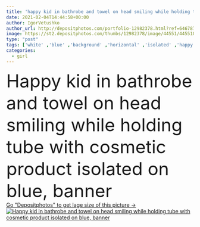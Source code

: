 ```yaml
---
title: 'happy kid in bathrobe and towel on head smiling while holding tube with cosmetic product isolated on blue, banner'
date: 2021-02-04T14:44:58+00:00
author: IgorVetushko
author_url: http://depositphotos.com/portfolio-12982378.html?ref=64678756
image: https://st2.depositphotos.com/thumbs/12982378/image/44551/445518322/api_thumb_450.jpg?forcejpeg=true
type: "post"
tags: ['white' ,'blue' ,'background' ,'horizontal' ,'isolated' ,'happy' ,'girl' ,'smiling' ,'beauty' ,'cheerful' ,'cute' ,'caucasian' ,'head' ,'cream' ,'child' ,'wellbeing' ,'care' ,'towel' ,'crop' ,'childhood' ,'kid' ,'banner' ,'skin' ,'emotion' ,'adorable' ,'product' ,'hold' ,'cosmetic' ,'tube' ,'body' ,'hygiene' ,'purity' ,'treatment' ,'joyful' ,'positive' ,'pleased' ,'wellness' ,'bathrobe' ,'copy space' ,'one person' ,'Studio Shot' ,'Elementary Age' ,'website header' ]
categories: 
  - girl
---
```

<div aling="center">
            <font size="60"> Happy kid in bathrobe and towel on head smiling while holding tube with cosmetic product isolated on blue, banner</font>   
</div>
<div>
    <a href='https://depositphotos.com/445518322/stock-photo-happy-kid-bathrobe-towel-head.html?ref=64678756' target=_blank > Go "Depositphotos" to get lage size of this picture ->
        <img href='https://depositphotos.com/445518322/stock-photo-happy-kid-bathrobe-towel-head.html?ref=64678756' src='https://st2.depositphotos.com/12982378/44551/i/950/depositphotos_445518322-stock-photo-happy-kid-bathrobe-towel-head.jpg?forcejpeg=true' alt='Happy kid in bathrobe and towel on head smiling while holding tube with cosmetic product isolated on blue, banner' >
    </a>
</div>
